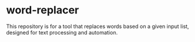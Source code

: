 # word-replacer
This repository is for a tool that replaces words based on a given input list, designed for text processing and automation.
